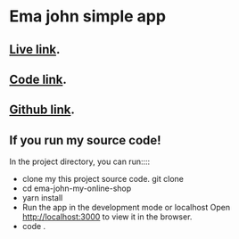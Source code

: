 # Ema john simple app

## [Live link](https://ema-john-shop-61b29.web.app/).
## [Code link](https://github.com/Asadullah-Hil-Galib/ema-john-my-online-shop).
## [Github link](https://github.com/Asadullah-Hil-Galib).

## If you run my source code!

In the project directory, you can run::::

- clone my this project source code. git clone <url>
- cd ema-john-my-online-shop
- yarn install
- Run the app in the development mode or localhost
Open [http://localhost:3000](http://localhost:3000) to view it in the browser.
- code . 
